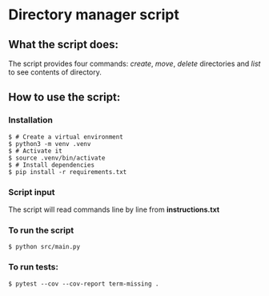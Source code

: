 
# Directory manager script

## What the script does:

The script provides four commands: *create*, *move*, *delete* directories and 
*list* to see contents of directory.

## How to use the script:

### Installation

```console
$ # Create a virtual environment
$ python3 -m venv .venv
$ # Activate it
$ source .venv/bin/activate
$ # Install dependencies
$ pip install -r requirements.txt
```

### Script input

The script will read commands line by line from **instructions.txt**

### To run the script
```console
$ python src/main.py
```

### To run tests:
```console
$ pytest --cov --cov-report term-missing .
```